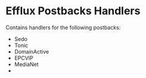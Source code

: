 # Efflux Postbacks Handlers

Contains handlers for the following postbacks:

- Sedo
- Tonic
- DomainActive
- EPCVIP
- MediaNet
-
